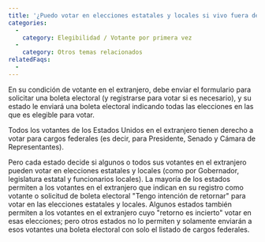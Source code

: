 ```yaml
---
title: '¿Puedo votar en elecciones estatales y locales si vivo fuera de los Estados Unidos?'
categories:
  - 
    category: Elegibilidad / Votante por primera vez
  - 
    category: Otros temas relacionados
relatedFaqs:
  -
---
```

En su condición de votante en el extranjero, debe enviar el formulario para solicitar una boleta electoral (y registrarse para votar si es necesario), y su estado le enviará una boleta electoral indicando todas las elecciones en las que es elegible para votar.

Todos los votantes de los Estados Unidos en el extranjero tienen derecho a votar para cargos federales (es decir, para Presidente, Senado y Cámara de Representantes).

Pero cada estado decide si algunos o todos sus votantes en el extranjero pueden votar en elecciones estatales y locales (como por Gobernador, legislatura estatal y funcionarios locales). La mayoría de los estados permiten a los votantes en el extranjero que indican en su registro como votante o solicitud de boleta electoral "Tengo intención de retornar" para votar en las elecciones estatales y locales. Algunos estados también permiten a los votantes en el extranjero cuyo "retorno es incierto" votar en esas elecciones; pero otros estados no lo permiten y solamente enviarán a esos votantes una boleta electoral con solo el listado de cargos federales.